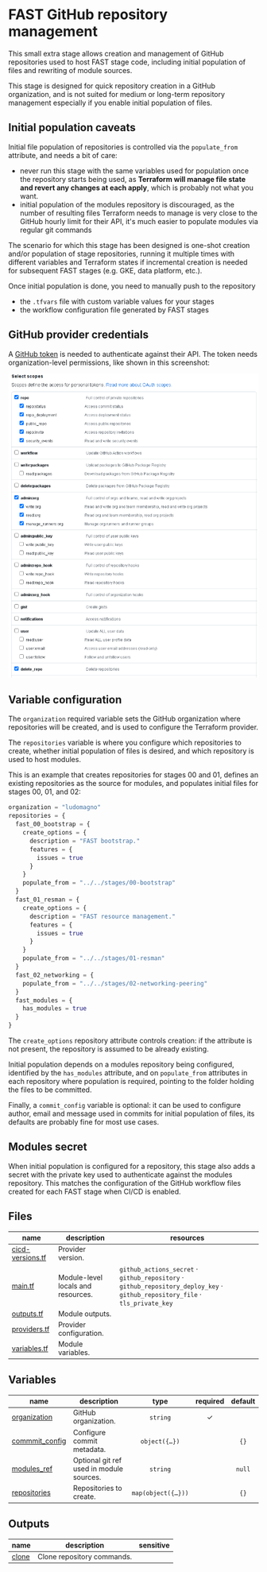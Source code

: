 # FAST GitHub repository management

This small extra stage allows creation and management of GitHub repositories used to host FAST stage code, including initial population of files and rewriting of module sources.

This stage is designed for quick repository creation in a GitHub organization, and is not suited for medium or long-term repository management especially if you enable initial population of files.

## Initial population caveats

Initial file population of repositories is controlled via the `populate_from` attribute, and needs a bit of care:

- never run this stage with the same variables used for population once the repository starts being used, as **Terraform will manage file state and revert any changes at each apply**, which is probably not what you want.
- initial population of the modules repository is discouraged, as the number of resulting files Terraform needs to manage is very close to the GitHub hourly limit for their API, it's much easier to populate modules via regular git commands

The scenario for which this stage has been designed is one-shot creation and/or population of stage repositories, running it multiple times with different variables and Terraform states if incremental creation is needed for subsequent FAST stages (e.g. GKE, data platform, etc.).

Once initial population is done, you need to manually push to the repository

- the `.tfvars` file with custom variable values for your stages
- the workflow configuration file generated by FAST stages

## GitHub provider credentials

A [GitHub token](https://github.com/settings/tokens) is needed to authenticate against their API. The token needs organization-level permissions, like shown in this screenshot:

<p align="center">
  <img src="github_token.png" alt="GitHub token scopes.">
</p>

## Variable configuration

The `organization` required variable sets the GitHub organization where repositories will be created, and is used to configure the Terraform provider.

The `repositories` variable is where you configure which repositories to create, whether initial population of files is desired, and which repository is used to host modules.

This is an example that creates repositories for stages 00 and 01, defines an existing repositories as the source for modules, and populates initial files for stages 00, 01, and 02:

```tfvars
organization = "ludomagno"
repositories = {
  fast_00_bootstrap = {
    create_options = {
      description = "FAST bootstrap."
      features = {
        issues = true
      }
    }
    populate_from = "../../stages/00-bootstrap"
  }
  fast_01_resman = {
    create_options = {
      description = "FAST resource management."
      features = {
        issues = true
      }
    }
    populate_from = "../../stages/01-resman"
  }
  fast_02_networking = {
    populate_from = "../../stages/02-networking-peering"
  }
  fast_modules = {
    has_modules = true
  }
}
```

The `create_options` repository attribute controls creation: if the attribute is not present, the repository is assumed to be already existing.

Initial population depends on a modules repository being configured, identified by the `has_modules` attribute, and on `populate_from` attributes in each repository where population is required, pointing to the folder holding the files to be committed.

Finally, a `commit_config` variable is optional: it can be used to configure author, email and message used in commits for initial population of files, its defaults are probably fine for most use cases.

## Modules secret

When initial population is configured for a repository, this stage also adds a secret with the private key used to authenticate against the modules repository. This matches the configuration of the GitHub workflow files created for each FAST stage when CI/CD is enabled.

<!-- TFDOC OPTS files:1 -->
<!-- BEGIN TFDOC -->

## Files

| name | description | resources |
|---|---|---|
| [cicd-versions.tf](./cicd-versions.tf) | Provider version. |  |
| [main.tf](./main.tf) | Module-level locals and resources. | <code>github_actions_secret</code> · <code>github_repository</code> · <code>github_repository_deploy_key</code> · <code>github_repository_file</code> · <code>tls_private_key</code> |
| [outputs.tf](./outputs.tf) | Module outputs. |  |
| [providers.tf](./providers.tf) | Provider configuration. |  |
| [variables.tf](./variables.tf) | Module variables. |  |

## Variables

| name | description | type | required | default |
|---|---|:---:|:---:|:---:|
| [organization](variables.tf#L34) | GitHub organization. | <code>string</code> | ✓ |  |
| [commmit_config](variables.tf#L17) | Configure commit metadata. | <code title="object&#40;&#123;&#10;  author  &#61; optional&#40;string, &#34;FAST loader&#34;&#41;&#10;  email   &#61; optional&#40;string, &#34;fast-loader&#64;fast.gcp.tf&#34;&#41;&#10;  message &#61; optional&#40;string, &#34;FAST initial loading&#34;&#41;&#10;&#125;&#41;">object&#40;&#123;&#8230;&#125;&#41;</code> |  | <code>&#123;&#125;</code> |
| [modules_ref](variables.tf#L28) | Optional git ref used in module sources. | <code>string</code> |  | <code>null</code> |
| [repositories](variables.tf#L39) | Repositories to create. | <code title="map&#40;object&#40;&#123;&#10;  create_options &#61; optional&#40;object&#40;&#123;&#10;    allow &#61; optional&#40;object&#40;&#123;&#10;      auto_merge   &#61; optional&#40;bool&#41;&#10;      merge_commit &#61; optional&#40;bool&#41;&#10;      rebase_merge &#61; optional&#40;bool&#41;&#10;      squash_merge &#61; optional&#40;bool&#41;&#10;    &#125;&#41;&#41;&#10;    auto_init   &#61; optional&#40;bool&#41;&#10;    description &#61; optional&#40;string&#41;&#10;    features &#61; optional&#40;object&#40;&#123;&#10;      issues   &#61; optional&#40;bool&#41;&#10;      projects &#61; optional&#40;bool&#41;&#10;      wiki     &#61; optional&#40;bool&#41;&#10;    &#125;&#41;&#41;&#10;    templates &#61; optional&#40;object&#40;&#123;&#10;      gitignore &#61; optional&#40;string, &#34;Terraform&#34;&#41;&#10;      license   &#61; optional&#40;string&#41;&#10;      repository &#61; optional&#40;object&#40;&#123;&#10;        name  &#61; string&#10;        owner &#61; string&#10;      &#125;&#41;&#41;&#10;    &#125;&#41;, &#123;&#125;&#41;&#10;    visibility &#61; optional&#40;string, &#34;private&#34;&#41;&#10;  &#125;&#41;&#41;&#10;  has_modules   &#61; optional&#40;bool, false&#41;&#10;  populate_from &#61; optional&#40;string&#41;&#10;&#125;&#41;&#41;">map&#40;object&#40;&#123;&#8230;&#125;&#41;&#41;</code> |  | <code>&#123;&#125;</code> |

## Outputs

| name | description | sensitive |
|---|---|:---:|
| [clone](outputs.tf#L17) | Clone repository commands. |  |

<!-- END TFDOC -->
